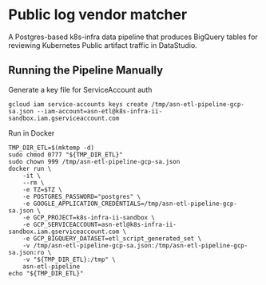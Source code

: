 # Public log vendor matcher

A Postgres-based k8s-infra data pipeline that produces BigQuery tables for reviewing Kubernetes Public artifact traffic in DataStudio.

## Running the Pipeline Manually

Generate a key file for ServiceAccount auth

```
gcloud iam service-accounts keys create /tmp/asn-etl-pipeline-gcp-sa.json --iam-account=asn-etl@k8s-infra-ii-sandbox.iam.gserviceaccount.com
```

Run in Docker

```
TMP_DIR_ETL=$(mktemp -d)
sudo chmod 0777 "${TMP_DIR_ETL}"
sudo chown 999 /tmp/asn-etl-pipeline-gcp-sa.json
docker run \
    -it \
    --rm \
    -e TZ=$TZ \
    -e POSTGRES_PASSWORD="postgres" \
    -e GOOGLE_APPLICATION_CREDENTIALS=/tmp/asn-etl-pipeline-gcp-sa.json \
    -e GCP_PROJECT=k8s-infra-ii-sandbox \
    -e GCP_SERVICEACCOUNT=asn-etl@k8s-infra-ii-sandbox.iam.gserviceaccount.com \
    -e GCP_BIGQUERY_DATASET=etl_script_generated_set \
    -v /tmp/asn-etl-pipeline-gcp-sa.json:/tmp/asn-etl-pipeline-gcp-sa.json:ro \
    -v "${TMP_DIR_ETL}:/tmp" \
    asn-etl-pipeline
echo "${TMP_DIR_ETL}"
```
